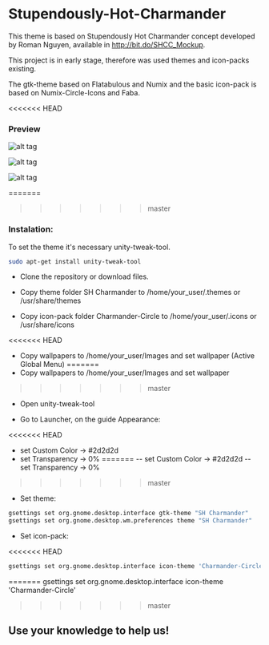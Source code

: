 # Stupendously-Hot-Charmander

This theme is based on Stupendously Hot Charmander concept developed by Roman Nguyen, available in http://bit.do/SHCC_Mockup.

This project is in early stage, therefore was used themes and icon-packs existing.

The gtk-theme based on Flatabulous and Numix and the basic icon-pack is based on Numix-Circle-Icons and Faba.


<<<<<<< HEAD
### Preview

![alt tag](https://raw.githubusercontent.com/btd1337/Stupendously-Hot-Charmander/master/preview/preview1.png)


![alt tag](https://raw.githubusercontent.com/btd1337/Stupendously-Hot-Charmander/master/preview/preview2.png)


![alt tag](https://raw.githubusercontent.com/btd1337/Stupendously-Hot-Charmander/master/preview/preview3.png)


=======
>>>>>>> master
### Instalation:

To set the theme it's necessary unity-tweak-tool.

```bash
sudo apt-get install unity-tweak-tool
```

- Clone the repository or download files.

- Copy theme folder SH Charmander to /home/your_user/.themes or /usr/share/themes

- Copy icon-pack folder Charmander-Circle to /home/your_user/.icons or /usr/share/icons

<<<<<<< HEAD
- Copy wallpapers to /home/your_user/Images and set wallpaper (Active Global Menu)
=======
- Copy wallpapers to /home/your_user/Images and set wallpaper
>>>>>>> master

- Open unity-tweak-tool

- Go to Launcher, on the guide Appearance:

<<<<<<< HEAD
* set Custom Color -> #2d2d2d
* set Transparency -> 0%
=======
-- set Custom Color -> #2d2d2d
-- set Transparency -> 0%
>>>>>>> master

- Set theme:

```bash
gsettings set org.gnome.desktop.interface gtk-theme "SH Charmander"
gsettings set org.gnome.desktop.wm.preferences theme "SH Charmander" 
```

- Set icon-pack:

<<<<<<< HEAD
```bash
gsettings set org.gnome.desktop.interface icon-theme 'Charmander-Circle'
```
=======
gsettings set org.gnome.desktop.interface icon-theme 'Charmander-Circle'

>>>>>>> master

## Use your knowledge to help us!
